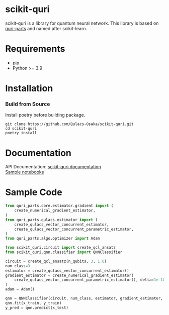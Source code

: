 # scikit-quri
scikit-quri is a library for quantum neural network. This library is based on [quri-parts](https://quri-parts.qunasys.com/) and named after scikit-learn.

# Requirements
- pip
- Python >= 3.9

# Installation
### Build from Source
Install poetry before building package.
```
git clone https://github.com/Qulacs-Osaka/scikit-quri.git
cd scikit-quri
poetry install
```
# Documentation
API Documentation: [scikit-quri documentation](https://qulacs-osaka.github.io/scikit-quri/)  
[Sample notebooks](https://github.com/Qulacs-Osaka/scikit-quri/tree/main/samples)

# Sample Code
```python
from quri_parts.core.estimator.gradient import (
    create_numerical_gradient_estimator,
)
from quri_parts.qulacs.estimator import (
    create_qulacs_vector_concurrent_estimator,
    create_qulacs_vector_concurrent_parametric_estimator,
)
from quri_parts.algo.optimizer import Adam

from scikit_quri.circuit import create_qcl_ansatz
from scikit_quri.qnn.classifier import QNNClassifier

circuit = create_qcl_ansatz(n_qubits, 3, 1.0)
num_class=3
estimator = create_qulacs_vector_concurrent_estimator()
gradient_estimator = create_numerical_gradient_estimator(
    create_qulacs_vector_concurrent_parametric_estimator(), delta=1e-10
)
adam = Adam()

qnn = QNNClassifier(circuit, num_class, estimator, gradient_estimator, adam)
qnn.fit(x_train, y_train)
y_pred = qnn.predict(x_test)
```
